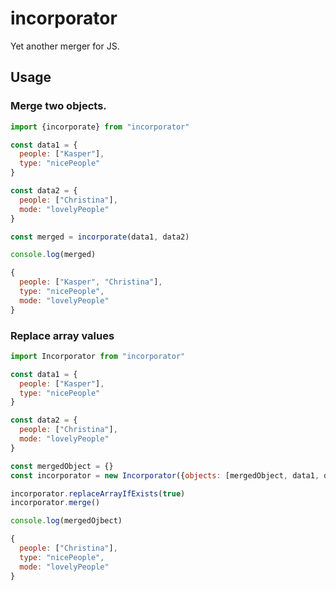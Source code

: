 # incorporator

Yet another merger for JS.

## Usage

### Merge two objects.

```js
import {incorporate} from "incorporator"

const data1 = {
  people: ["Kasper"],
  type: "nicePeople"
}

const data2 = {
  people: ["Christina"],
  mode: "lovelyPeople"
}

const merged = incorporate(data1, data2)

console.log(merged)
```

```js
{
  people: ["Kasper", "Christina"],
  type: "nicePeople",
  mode: "lovelyPeople"
}
```

### Replace array values

```js
import Incorporator from "incorporator"

const data1 = {
  people: ["Kasper"],
  type: "nicePeople"
}

const data2 = {
  people: ["Christina"],
  mode: "lovelyPeople"
}

const mergedObject = {}
const incorporator = new Incorporator({objects: [mergedObject, data1, data2]})

incorporator.replaceArrayIfExists(true)
incorporator.merge()

console.log(mergedOjbect)
```

```js
{
  people: ["Christina"],
  type: "nicePeople",
  mode: "lovelyPeople"
}
```
